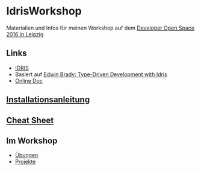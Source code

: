 # IdrisWorkshop
Materialien und Infos für meinen Workshop auf dem [Developer Open Space 2016 in Leipzig](https://devopenspace.de/)

## Links

- [IDRIS](http://www.idris-lang.org/)
- Basiert auf [Edwin Brady: Type-Driven Development with Idris](https://www.manning.com/books/type-driven-development-with-idris)
- [Online Doc](http://www.idris-lang.org/docs/current/base_doc/)

## [Installationsanleitung](Installation.md)

## [Cheat Sheet](CheatSheet.pdf)

## Im Workshop

- [Übungen](Übungen)
- [Projekte](Projekte)


